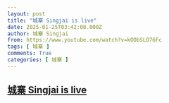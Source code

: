 ```yaml
---
layout: post
title: "城寨 Singjai is live"
date: 2025-01-25T03:42:08.000Z
author: 城寨 Singjai
from: https://www.youtube.com/watch?v=kOObSLO76Fc
tags: [ 城寨 ]
comments: True
categories: [ 城寨 ]
---
```

<!--1737776528000-->
[城寨 Singjai is live](https://www.youtube.com/watch?v=kOObSLO76Fc)
------

<div>

</div>
